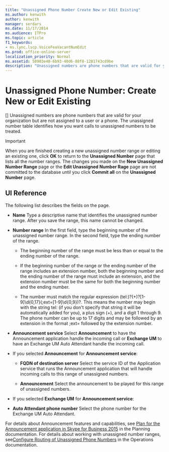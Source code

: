 ```yaml
---
title: "Unassigned Phone Number Create New or Edit Existing"
ms.author: kenwith
author: kenwith
manager: serdars
ms.date: 11/17/2014
ms.audience: ITPro
ms.topic: article
f1_keywords:
- ms.lync.lscp.VoiceFeaVacantNumEdit
ms.prod: office-online-server
localization_priority: Normal
ms.assetid: 58903e40-6b93-40d6-88f8-1201743cd9be
description: "Unassigned numbers are phone numbers that are valid for your organization but are not assigned to a user or a phone. The unassigned number table identifies how you want calls to unassigned numbers to be treated."
---
```


# Unassigned Phone Number: Create New or Edit Existing
[]
Unassigned numbers are phone numbers that are valid for your organization but are not assigned to a user or a phone. The unassigned number table identifies how you want calls to unassigned numbers to be treated.
  
> [!IMPORTANT]
> When you are finished creating a new unassigned number range or editing an existing one, click **OK** to return to the **Unassigned Number** page that lists all the number ranges. The changes you made on the **New Unassigned Number Range** page or the **Edit Unassigned Number Rage** page are not committed to the database until you click **Commit all** on the **Unassigned Number** page.
  
## UI Reference

The following list describes the fields on the page.
  
- **Name** Type a descriptive name that identifies the unassigned number range. After you save the range, this name cannot be changed.
    
- **Number range** In the first field, type the beginning number of the unassigned number range. In the second field, type the ending number of the range.
    
  - The beginning number of the range must be less than or equal to the ending number of the range.
    
  - If the beginning number of the range or the ending number of the range includes an extension number, both the beginning number and the ending number of the range must include an extension, and the extension number must be the same for both the beginning number and the ending number.
    
  - The number must match the regular expression (tel:)?(\+)?[1-9]\d{0,17}(;ext=[1-9]\d{0,9})?. This means the number may begin with the string tel: (if you don't specify that string it will be automatically added for you), a plus sign (+), and a digit 1 through 9. The phone number can be up to 17 digits and may be followed by an extension in the format ;ext= followed by the extension number.
    
- **Announcement service** Select **Announcement** to have the Announcement application handle the incoming call or **Exchange UM** to have an Exchange UM Auto Attendant handle the incoming call.
    
- If you selected **Announcement** for **Announcement service**:
    
  - **FQDN of destination server** Select the service ID of the Application service that runs the Announcement application that will handle incoming calls to this range of unassigned numbers.
    
  - **Announcement** Select the announcement to be played for this range of unassigned numbers.
    
-  If you selected **Exchange UM** for **Announcement service**:
    
  - **Auto Attendant phone number** Select the phone number for the Exchange UM Auto Attendant.
    
For details about Announcement features and capabilities, see [Plan for the Announcement application in Skype for Business 2015](../../plan-your-deployment/enterprise-voice-solution/announcement.md) in the Planning documentation. For details about working with unassigned number ranges, see[Configure Routing of Unassigned Phone Numbers](http://technet.microsoft.com/library/a0650659-dce7-455f-8977-02454bbfa400.aspx) in the Operations documentation.
  

